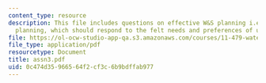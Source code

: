 ```yaml
---
content_type: resource
description: This file includes questions on effective W&S planning i.e. demand-responsive
  planning, which should respond to the felt needs and preferences of users.
file: https://ol-ocw-studio-app-qa.s3.amazonaws.com/courses/11-479-water-and-sanitation-infrastructure-planning-in-developing-countries-spring-2005/0c474d35966564f2cf3c6b9bdffab977_assn3.pdf
file_type: application/pdf
resourcetype: Document
title: assn3.pdf
uid: 0c474d35-9665-64f2-cf3c-6b9bdffab977
---
```

